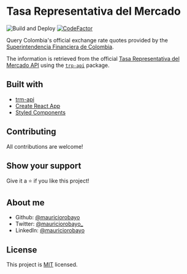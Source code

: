 # Tasa Representativa del Mercado

![Build and Deploy](https://github.com/mauriciorobayo/tasa-representativa-del-mercado/workflows/Build%20and%20Deploy/badge.svg)
[![CodeFactor](https://www.codefactor.io/repository/github/mauriciorobayo/tasa-representativa-del-mercado/badge)](https://www.codefactor.io/repository/github/mauriciorobayo/tasa-representativa-del-mercado)

Query Colombia's official exchange rate quotes provided by the [Superintendencia Financiera de Colombia](https://www.superfinanciera.gov.co/).

The information is retrieved from the official [Tasa Representativa del Mercado API](https://dev.socrata.com/foundry/www.datos.gov.co/32sa-8pi3) using the [`trp-api`](https://github.com/mauriciorobayo/trm-api) package.

## Built with

- [trm-api](https://github.com/mauriciorobayo/trm-api)
- [Create React App](https://reactjs.org/docs/create-a-new-react-app.html)
- [Styled Components](https://styled-components.com/)

## Contributing

All contributions are welcome!

## Show your support

Give it a ⭐️ if you like this project!

## About me

- Github: [@mauriciorobayo](https://github.com/MauricioRobayo)
- Twitter: [@mauriciorobayo\_](https://twitter.com/MauricioRobayo_)
- LinkedIn: [@mauriciorobayo](https://www.linkedin.com/in/MauricioRobayo)

## License

This project is [MIT](LICENSE) licensed.
